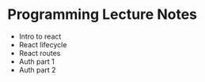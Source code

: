 # Programming Lecture Notes
* Intro to react
* React lifecycle
* React routes
* Auth part 1
* Auth part 2
